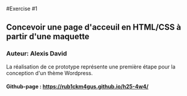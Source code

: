 #Exercise #1
## Concevoir une page d'acceuil en HTML/CSS à partir d'une maquette
### Auteur: Alexis David
La réalisation de ce prototype représente une première étape pour la conception d'un thème
Wordpress.

#### Github-page : https://rub1ckm4gus.github.io/h25-4w4/